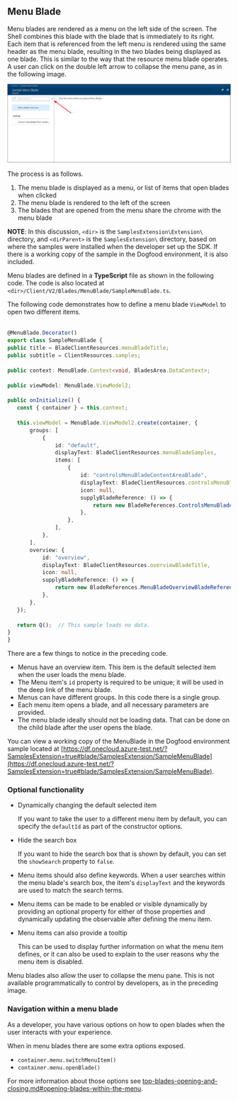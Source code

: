 
<a name="menu-blade"></a>
## Menu Blade

Menu blades are rendered as a menu on the left side of the screen. The Shell combines this blade with the blade that is immediately to its right. Each item that is referenced from the left menu is rendered using the same header as the menu blade, resulting in the two blades being displayed as one blade.  This is similar to the way that the resource menu blade operates.  A user can click on the double left arrow to collapse the menu pane, as in the following image.
 
![alt-text](../media/portalfx-blades/menuBlade.png "Menu Blade")

The process is as follows.

1. The menu blade is displayed as a menu, or list of items that open blades when clicked
1. The menu blade is rendered to the left of the screen
1. The blades that are opened from the menu share the chrome with the menu blade 

**NOTE**: In this discussion, `<dir>` is the `SamplesExtension\Extension\` directory, and  `<dirParent>`  is the `SamplesExtension\` directory, based on where the samples were installed when the developer set up the SDK. If there is a working copy of the sample in the Dogfood environment, it is also included.

Menu blades are defined in a **TypeScript** file as shown in the following code. The code is also located at `<dir>/Client/V2/Blades/MenuBlade/SampleMenuBlade.ts`.

The following code demonstrates how to define a menu blade `ViewModel` to open two different items.

 ```typescript

@MenuBlade.Decorator()
export class SampleMenuBlade {
public title = BladeClientResources.menuBladeTitle;
public subtitle = ClientResources.samples;

public context: MenuBlade.Context<void, BladesArea.DataContext>;

public viewModel: MenuBlade.ViewModel2;

public onInitialize() {
    const { container } = this.context;

    this.viewModel = MenuBlade.ViewModel2.create(container, {
        groups: [
            {
                id: "default",
                displayText: BladeClientResources.menuBladeSamples,
                items: [
                    {
                        id: "controlsMenuBladeContentAreaBlade",
                        displayText: BladeClientResources.controlsMenuBladeContentAreaBladeTitle,
                        icon: null,
                        supplyBladeReference: () => {
                            return new BladeReferences.ControlsMenuBladeContentAreaBladeReference();
                        },
                    },
                ],
            },
        ],
        overview: {
            id: "overview",
            displayText: BladeClientResources.overviewBladeTitle,
            icon: null,
            supplyBladeReference: () => {
                return new BladeReferences.MenuBladeOverviewBladeReference();
            },
        },
    });

    return Q();  // This sample loads no data.
}
}

```
 
There are a few things to notice in the preceding code.

* Menus have an overview item. This item is the default selected item when the user loads the menu blade.
* The Menu item's `id` property is required to be unique; it  will be used in the deep link of the menu blade.
* Menus can have different groups. In this code there is a single group.
* Each menu item opens a blade, and all necessary parameters are provided.
* The menu blade ideally should not be loading data. That can be done on the child blade after the user opens the blade.

You can view a working copy of the MenuBlade in the Dogfood environment sample located at 
[https://df.onecloud.azure-test.net/?SamplesExtension=true#blade/SamplesExtension/SampleMenuBlade](https://df.onecloud.azure-test.net/?SamplesExtension=true#blade/SamplesExtension/SampleMenuBlade).

<a name="menu-blade-optional-functionality"></a>
### Optional functionality

* Dynamically changing the default selected item

    If  you want to take the user to a different menu item by default, you can specify the `defaultId` as part of the constructor options.

* Hide the search box

    If you want to hide the search box that is shown by default, you can set the `showSearch` property to `false`.

* Menu items should also define keywords. When a user searches within the menu blade's search box, the item's `displayText` and the keywords are used to match the search terms.

* Menu items can be made to be enabled or visible dynamically by providing an optional property for either of those properties and dynamically updating the observable after defining the menu item.

* Menu items can also provide a tooltip

    This can be used to display further information on what the menu item defines, or it can also be used to explain to the user reasons why the menu item is disabled. 

Menu blades also allow the user to collapse the menu pane.  This is not available programmatically to control by developers, as in the preceding image.

<a name="menu-blade-navigation-within-a-menu-blade"></a>
### Navigation within a menu blade

As a developer, you have various options on how to open blades when the user interacts with your experience.

When in menu blades there are some extra options exposed.

* `container.menu.switchMenuItem()`
* `container.menu.openBlade()`

For more information about those options see [top-blades-opening-and-closing.md#opening-blades-within-the-menu](top-blades-opening-and-closing.md#opening-blades-within-the-menu).